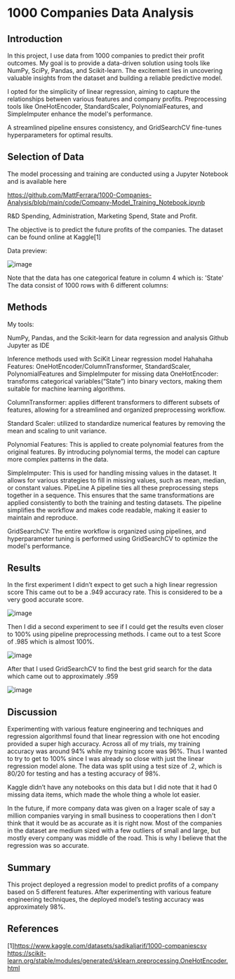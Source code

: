
# 1000 Companies Data Analysis

## Introduction

In this project, I use data from 1000 companies to predict their profit outcomes. My goal is to provide a data-driven solution using tools like NumPy, SciPy, Pandas, and Scikit-learn. The excitement lies in uncovering valuable insights from the dataset and building a reliable predictive model.

I opted for the simplicity of linear regression, aiming to capture the relationships between various features and company profits. Preprocessing tools like OneHotEncoder, StandardScaler, PolynomialFeatures, and SimpleImputer enhance the model's performance. 

A streamlined pipeline ensures consistency, and GridSearchCV fine-tunes hyperparameters for optimal results.

## Selection of Data
The model processing and training are conducted using a Jupyter Notebook and is available here 

https://github.com/MattFerrara/1000-Companies-Analysis/blob/main/code/Company-Model_Training_Notebook.ipynb

R&D Spending, Administration, Marketing Spend, State and Profit.

The objective is to predict the future profits of the companies. The dataset can be found online at Kaggle[1]

Data preview:

![image](https://github.com/MattFerrara/1000-Companies-Analysis/assets/90582699/afafb521-3d70-4996-af3b-f9134c53ee10)


Note that the data has one categorical feature in column 4 which is: 'State'
The data consist of 1000 rows with 6 different columns: 
## Methods
My tools:

NumPy, Pandas, and the Scikit-learn for data regression and analysis
Github
Jupyter as IDE

Inference methods used with SciKit
Linear regression model
	 Hahahaha
Features: OneHotEncoder/ColumnTransformer, StandardScaler, PolynomialFeatures and SimpleImputer for missing data 
OneHotEncoder: transforms categorical variables(“State”) into binary vectors, making them suitable for machine learning algorithms.

ColumnTransformer: applies different transformers to different subsets of features, allowing for a streamlined and organized preprocessing workflow.

Standard Scaler: utilized to standardize numerical features by removing the mean and scaling to unit variance.

Polynomial Features: This is applied to create polynomial features from the original features. By introducing polynomial terms, the model can capture more complex patterns in the data.

SimpleImputer: This is used for handling missing values in the dataset. It allows for various strategies to fill in missing values, such as mean, median, or constant values. 
PipeLine
A pipeline ties all these preprocessing steps together in a sequence. This ensures that the same transformations are applied consistently to both the training and testing datasets. The pipeline simplifies the workflow and makes code readable, making it easier to maintain and reproduce.

GridSearchCV: The entire workflow is organized using pipelines, and hyperparameter tuning is performed using GridSearchCV to optimize the model's performance.
## Results
In the first experiment I didn’t expect to get such a high linear regression score
This came out to be a .949 accuracy rate. This is considered to be a very good accurate score. 

![image](https://github.com/MattFerrara/1000-Companies-Analysis/assets/90582699/b8dfd208-fa0e-4eb5-a213-2283e16bbe31)

Then I did a second experiment to see if I could get the results even closer to 100% using pipeline preprocessing methods. I came out to a test Score of .985 which is almost 100%. 

![image](https://github.com/MattFerrara/1000-Companies-Analysis/assets/90582699/eebc570a-5c4c-4ebf-96a0-20830aa69455)


After that I used GridSearchCV to find the best grid search for the data which came out to approximately .959

![image](https://github.com/MattFerrara/1000-Companies-Analysis/assets/90582699/5f4da5b9-cb06-468e-a2e1-00c17f7e2515)


## Discussion
Experimenting with various feature engineering and techniques and regression algorithmsI found that linear regression with one hot encoding provided a super high accuracy. Across all of my trials, my training accuracy was around 94% while my training score was 96%. Thus I wanted to try to  get to 100% since I was already so close with just the linear regression model alone. The data was split using a test size of .2, which is 80/20 for testing and has a testing accuracy of 98%.

Kaggle didn’t have any notebooks on this data but I did note that it had 0 missing data items, which made the whole thing a whole lot easier.

In the future, if more company data was given on a lrager scale of say a million companies varying in small business to cooperations then I don't think that it would be as accurate as it is right now. Most of the companies in the dataset are medium sized with a few outliers of small and large, but mostly every company was middle of the road. This is why I believe that the regression was so accurate.

## Summary
This project deployed a regression model to predict profits of a company based on 5 different features. After experimenting with various feature engineering techniques, the deployed model’s testing accuracy was approximately 98%.

## References
[1]https://www.kaggle.com/datasets/sadikaljarif/1000-companiescsv
https://scikit-learn.org/stable/modules/generated/sklearn.preprocessing.OneHotEncoder.html

